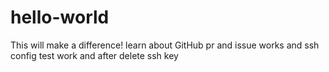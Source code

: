 ﻿# hello-world
This will make a difference!
learn about GitHub pr and issue works
and ssh config test work
and after delete ssh key